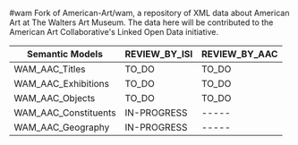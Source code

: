#wam
Fork of American-Art/wam, a repository of XML data about American Art at The Walters Art Museum. The data here will be contributed to the American Art Collaborative's Linked Open Data initiative.

| Semantic Models                 | REVIEW_BY_ISI  | REVIEW_BY_AAC |
|---------------------------------|----------------|---------------|
| WAM_AAC_Titles                  |     TO_DO      |     TO_DO     |
| WAM_AAC_Exhibitions             |     TO_DO      |     TO_DO     |
| WAM_AAC_Objects                 |     TO_DO      |     TO_DO     |
| WAM_AAC_Constituents            |  IN-PROGRESS   |     -----     |
| WAM_AAC_Geography               |  IN-PROGRESS   |     -----     |

